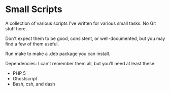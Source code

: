 # Small Scripts

A collection of various scripts I've written for various small tasks. No Git stuff here.

Don't expect them to be good, consistent, or well-documented, but you may find a few of them useful.

Run make to make a .deb package you can install.

Dependencies: I can't remember them all, but you'll need at least these:
* PHP 5
* Ghostscript
* Bash, csh, and dash
